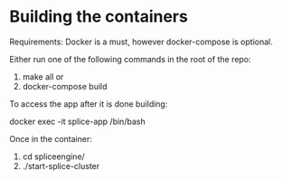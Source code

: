 Building the containers
=======================
Requirements:
Docker is a must, however docker-compose is optional.

Either run one of the following commands in the root of the repo:

1. make all
or
2. docker-compose build

To access the app after it is done building:

docker exec -it splice-app /bin/bash

Once in the container:

1. cd spliceengine/
2. ./start-splice-cluster
